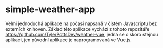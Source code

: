 # simple-weather-app
Velmi jednoduchá aplikace na počasí napsaná v čistém Javascriptu bez externích knihoven. Základ této aplikace vychází z tohoto repozitáře
https://github.com/TylerPottsDev/weather-vue, jedná se o skoro stejnou aplikaci, jen původní aplikace je naprogramovaná ve Vue.js.

